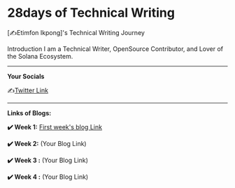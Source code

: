 <h1>28days of Technical Writing</h1>


[✍Etimfon Ikpong]'s Technical Writing Journey

Introduction
I am a Technical Writer, OpenSource Contributor, and Lover of the Solana Ecosystem.
_____________________
**Your Socials**

✍️[Twitter Link](https://twitter.com/whoisetimfon?s=09)


___

**Links of Blogs:**

**✔️ Week 1:**
[First week's blog Link](https://timsage.hashnode.dev/the-concept-of-blockchain-oracles)

**✔️ Week 2:**
(Your Blog Link)

**✔️ Week 3 :**
(Your Blog Link)

**✔️ Week 4 :**
(Your Blog Link)


